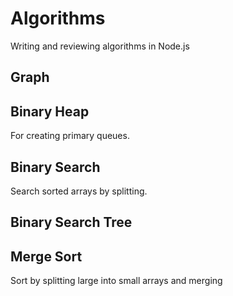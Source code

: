 # Algorithms

Writing and reviewing algorithms in Node.js

## Graph

## Binary Heap
For creating primary queues.

## Binary Search
Search sorted arrays by splitting.

## Binary Search Tree

## Merge Sort
Sort by splitting large into small arrays and merging